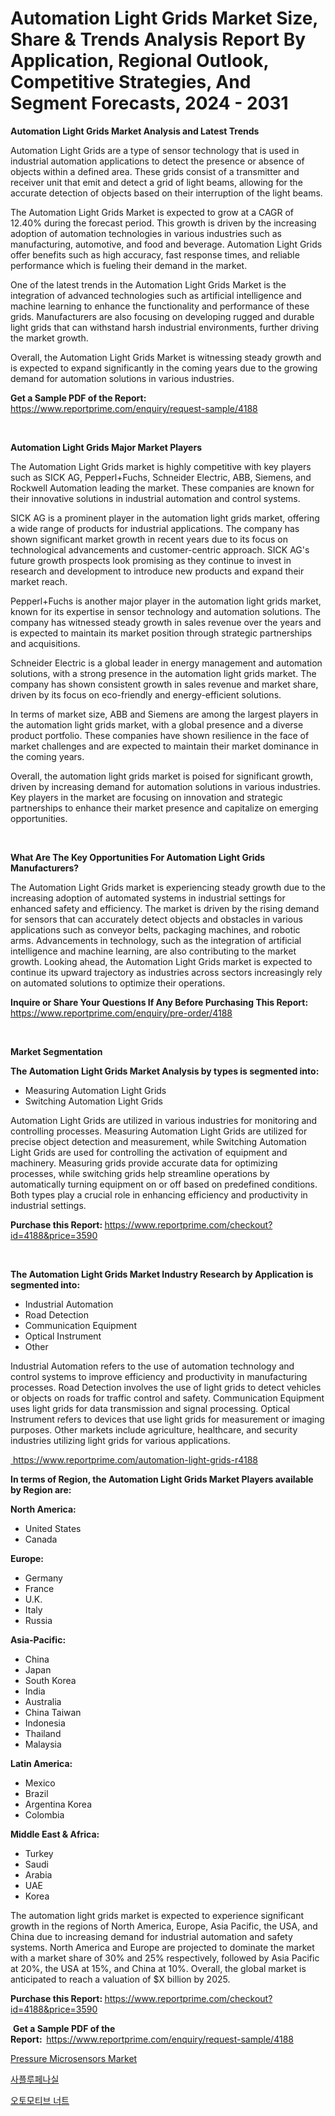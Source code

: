 <p><h1>Automation Light Grids Market Size, Share & Trends Analysis Report By Application, Regional Outlook, Competitive Strategies, And Segment Forecasts, 2024 - 2031</h1></p><p><strong>Automation Light Grids Market Analysis and Latest Trends</strong></p>
<p><p>Automation Light Grids are a type of sensor technology that is used in industrial automation applications to detect the presence or absence of objects within a defined area. These grids consist of a transmitter and receiver unit that emit and detect a grid of light beams, allowing for the accurate detection of objects based on their interruption of the light beams.</p><p>The Automation Light Grids Market is expected to grow at a CAGR of 12.40% during the forecast period. This growth is driven by the increasing adoption of automation technologies in various industries such as manufacturing, automotive, and food and beverage. Automation Light Grids offer benefits such as high accuracy, fast response times, and reliable performance which is fueling their demand in the market.</p><p>One of the latest trends in the Automation Light Grids Market is the integration of advanced technologies such as artificial intelligence and machine learning to enhance the functionality and performance of these grids. Manufacturers are also focusing on developing rugged and durable light grids that can withstand harsh industrial environments, further driving the market growth.</p><p>Overall, the Automation Light Grids Market is witnessing steady growth and is expected to expand significantly in the coming years due to the growing demand for automation solutions in various industries.</p></p>
<p><strong>Get a Sample PDF of the Report:&nbsp;</strong> <a href="https://www.reportprime.com/enquiry/request-sample/4188">https://www.reportprime.com/enquiry/request-sample/4188</a></p>
<p>&nbsp;</p>
<p><strong>Automation Light Grids Major Market Players</strong></p>
<p><p>The Automation Light Grids market is highly competitive with key players such as SICK AG, Pepperl+Fuchs, Schneider Electric, ABB, Siemens, and Rockwell Automation leading the market. These companies are known for their innovative solutions in industrial automation and control systems.</p><p>SICK AG is a prominent player in the automation light grids market, offering a wide range of products for industrial applications. The company has shown significant market growth in recent years due to its focus on technological advancements and customer-centric approach. SICK AG's future growth prospects look promising as they continue to invest in research and development to introduce new products and expand their market reach.</p><p>Pepperl+Fuchs is another major player in the automation light grids market, known for its expertise in sensor technology and automation solutions. The company has witnessed steady growth in sales revenue over the years and is expected to maintain its market position through strategic partnerships and acquisitions.</p><p>Schneider Electric is a global leader in energy management and automation solutions, with a strong presence in the automation light grids market. The company has shown consistent growth in sales revenue and market share, driven by its focus on eco-friendly and energy-efficient solutions.</p><p>In terms of market size, ABB and Siemens are among the largest players in the automation light grids market, with a global presence and a diverse product portfolio. These companies have shown resilience in the face of market challenges and are expected to maintain their market dominance in the coming years.</p><p>Overall, the automation light grids market is poised for significant growth, driven by increasing demand for automation solutions in various industries. Key players in the market are focusing on innovation and strategic partnerships to enhance their market presence and capitalize on emerging opportunities.</p></p>
<p>&nbsp;</p>
<p><strong>What Are The Key Opportunities For Automation Light Grids Manufacturers?</strong></p>
<p><p>The Automation Light Grids market is experiencing steady growth due to the increasing adoption of automated systems in industrial settings for enhanced safety and efficiency. The market is driven by the rising demand for sensors that can accurately detect objects and obstacles in various applications such as conveyor belts, packaging machines, and robotic arms. Advancements in technology, such as the integration of artificial intelligence and machine learning, are also contributing to the market growth. Looking ahead, the Automation Light Grids market is expected to continue its upward trajectory as industries across sectors increasingly rely on automated solutions to optimize their operations.</p></p>
<p><strong>Inquire or Share Your Questions If Any Before Purchasing This Report:</strong> <a href="https://www.reportprime.com/enquiry/pre-order/4188">https://www.reportprime.com/enquiry/pre-order/4188</a></p>
<p>&nbsp;</p>
<p><strong>Market Segmentation</strong></p>
<p><strong>The Automation Light Grids Market Analysis by types is segmented into:</strong></p>
<p><ul><li>Measuring Automation Light Grids</li><li>Switching Automation Light Grids</li></ul></p>
<p><p>Automation Light Grids are utilized in various industries for monitoring and controlling processes. Measuring Automation Light Grids are utilized for precise object detection and measurement, while Switching Automation Light Grids are used for controlling the activation of equipment and machinery. Measuring grids provide accurate data for optimizing processes, while switching grids help streamline operations by automatically turning equipment on or off based on predefined conditions. Both types play a crucial role in enhancing efficiency and productivity in industrial settings.</p></p>
<p><strong>Purchase this Report:&nbsp;</strong><a href="https://www.reportprime.com/checkout?id=4188&price=3590">https://www.reportprime.com/checkout?id=4188&price=3590</a></p>
<p>&nbsp;</p>
<p><strong>The Automation Light Grids Market Industry Research by Application is segmented into:</strong></p>
<p><ul><li>Industrial Automation</li><li>Road Detection</li><li>Communication Equipment</li><li>Optical Instrument</li><li>Other</li></ul></p>
<p><p>Industrial Automation refers to the use of automation technology and control systems to improve efficiency and productivity in manufacturing processes. Road Detection involves the use of light grids to detect vehicles or objects on roads for traffic control and safety. Communication Equipment uses light grids for data transmission and signal processing. Optical Instrument refers to devices that use light grids for measurement or imaging purposes. Other markets include agriculture, healthcare, and security industries utilizing light grids for various applications.</p></p>
<p><a href="https://www.reportprime.com/automation-light-grids-r4188">&nbsp;https://www.reportprime.com/automation-light-grids-r4188</a></p>
<p><strong>In terms of Region, the Automation Light Grids Market Players available by Region are:</strong></p>
<p>
    <p> <strong> North America: </strong>
        <ul>
            <li>United States</li>
            <li>Canada</li>
        </ul>
        </p> 
    <p> <strong> Europe: </strong>
        <ul>
            <li>Germany</li>
            <li>France</li>
            <li>U.K.</li>
            <li>Italy</li>
            <li>Russia</li>
        </ul>
        </p> 
    <p> <strong> Asia-Pacific: </strong>
        <ul>
            <li>China</li>
            <li>Japan</li>
            <li>South Korea</li>
            <li>India</li>
            <li>Australia</li>
            <li>China Taiwan</li>
            <li>Indonesia</li>
            <li>Thailand</li>
            <li>Malaysia</li>
        </ul>
        </p> 
    <p> <strong> Latin America: </strong>
        <ul>
            <li>Mexico</li>
            <li>Brazil</li>
            <li>Argentina Korea</li>
            <li>Colombia</li>
        </ul>
        </p> 
    <p> <strong> Middle East & Africa: </strong>
        <ul>
            <li>Turkey</li>
            <li>Saudi</li>
            <li>Arabia</li>
            <li>UAE</li>
            <li>Korea</li>
        </ul>
    </p>
    </p>
<p><p>The automation light grids market is expected to experience significant growth in the regions of North America, Europe, Asia Pacific, the USA, and China due to increasing demand for industrial automation and safety systems. North America and Europe are projected to dominate the market with a market share of 30% and 25% respectively, followed by Asia Pacific at 20%, the USA at 15%, and China at 10%. Overall, the global market is anticipated to reach a valuation of $X billion by 2025.</p></p>
<p><strong>Purchase this Report: </strong><a href="https://www.reportprime.com/checkout?id=4188&price=3590">https://www.reportprime.com/checkout?id=4188&price=3590</a></p>
<p>&nbsp;<strong>Get a Sample PDF of the Report:&nbsp;&nbsp;</strong><a href="https://www.reportprime.com/enquiry/request-sample/4188">https://www.reportprime.com/enquiry/request-sample/4188</a></p>
<p><strong></strong></p>
<p><p><a href="https://github.com/JennyferFeil2023/Market-Research-Report-List-1/blob/main/pressure-microsensors-market.md">Pressure Microsensors Market</a></p><p><a href="https://medium.com/@lottierunte44/%EC%82%AC%ED%94%84%EB%A3%A8%ED%8E%98%EB%82%98%EC%8B%A4-%EC%8B%9C%EC%9E%A5%EC%9D%80-%EC%8B%9C%EC%9E%A5-%EC%A0%90%EC%9C%A0%EC%9C%A8-%EC%8B%9C%EC%9E%A5-%EB%8F%99%ED%96%A5-%EB%B0%8F-%EC%8B%9C%EC%9E%A5-%EC%84%B1%EC%9E%A5%EC%97%90-%EB%8C%80%ED%95%9C-%EC%A0%95%EB%B3%B4%EB%A5%BC-%EC%A0%9C%EA%B3%B5%ED%95%A9%EB%8B%88%EB%8B%A4-7730ff441c2e">사플루페나실</a></p><p><a href="https://medium.com/@minimini78678/%EC%98%A4%ED%86%A0%EB%AA%A8%ED%8B%B0%EB%B8%8C-%EB%84%88%ED%8A%B8-%EC%8B%9C%EC%9E%A5-%EB%B6%84%EC%84%9D-%EB%B0%8F-%EA%B7%9C%EB%AA%A8-%EC%98%88%EC%B8%A1%EC%9D%80-2024%EB%85%84%EB%B6%80%ED%84%B0-2031%EB%85%84%EA%B9%8C%EC%A7%80%EC%9D%98-%EA%B8%B0%EA%B0%84%EC%9D%84-%EB%8C%80%EC%83%81%EC%9C%BC%EB%A1%9C%ED%95%A9%EB%8B%88%EB%8B%A4-b27b0b530f26">오토모티브 너트</a></p></p>